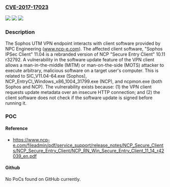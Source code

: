 ### [CVE-2017-17023](https://cve.mitre.org/cgi-bin/cvename.cgi?name=CVE-2017-17023)
![](https://img.shields.io/static/v1?label=Product&message=n%2Fa&color=blue)
![](https://img.shields.io/static/v1?label=Version&message=n%2Fa&color=blue)
![](https://img.shields.io/static/v1?label=Vulnerability&message=n%2Fa&color=brighgreen)

### Description

The Sophos UTM VPN endpoint interacts with client software provided by NPC Engineering (www.ncp-e.com). The affected client software, "Sophos IPSec Client" 11.04 is a rebranded version of NCP "Secure Entry Client" 10.11 r32792. A vulnerability in the software update feature of the VPN client allows a man-in-the-middle (MITM) or man-on-the-side (MOTS) attacker to execute arbitrary, malicious software on a target user's computer. This is related to SIC_V11.04-64.exe (Sophos), NCP_EntryCl_Windows_x86_1004_31799.exe (NCP), and ncpmon.exe (both Sophos and NCP). The vulnerability exists because: (1) the VPN client requests update metadata over an insecure HTTP connection; and (2) the client software does not check if the software update is signed before running it.

### POC

#### Reference
- https://www.ncp-e.com/fileadmin/pdf/service_support/release_notes/NCP_Secure_Clients/NCP_Secure_Entry_Client/NCP_RN_Win_Secure_Entry_Client_11_14_r42039_en.pdf

#### Github
No PoCs found on GitHub currently.

